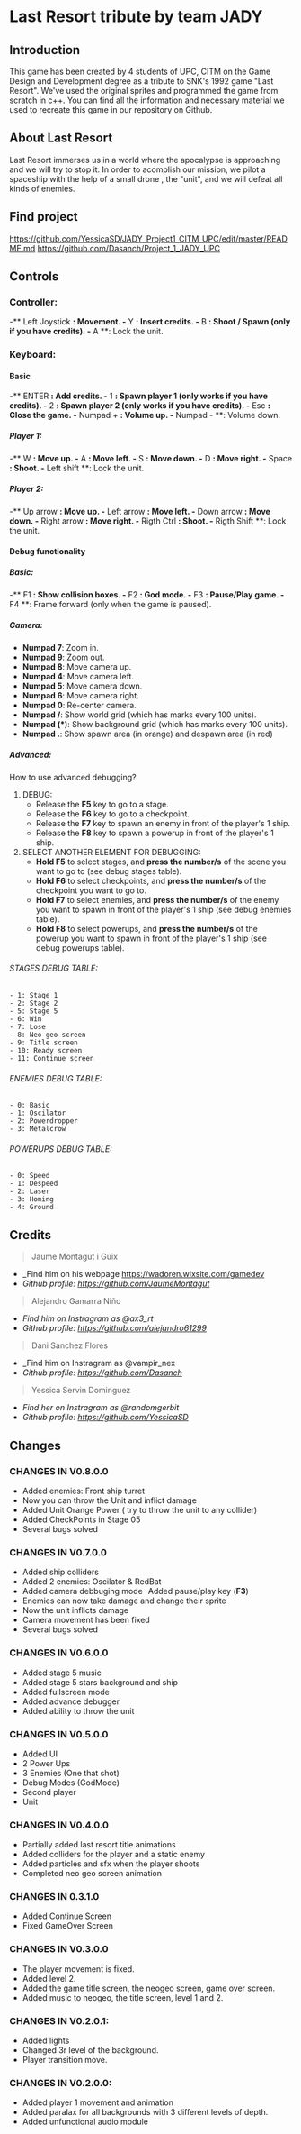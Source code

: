 ﻿# Last Resort tribute by team JADY

## Introduction
This game has been created by 4 students of UPC, CITM on the Game Design and Development degree as a tribute to SNK's 1992 game "Last Resort".
We've used the original sprites and programmed the game from scratch in c++.
You can find all the information and necessary material we used to recreate this game in our repository on Github.

## About Last Resort
Last Resort immerses us in a world where the apocalypse is approaching and we will try to stop it.
In order to acomplish our mission, we pilot a spaceship with the help of a small drone , the "unit",
and we will defeat all kinds of enemies.

## Find project
https://github.com/YessicaSD/JADY_Project1_CITM_UPC/edit/master/README.md
https://github.com/Dasanch/Project_1_JADY_UPC

## Controls
### Controller:
-** Left Joystick **: Movement.
-** Y **: Insert credits.
-** B **: Shoot / Spawn (only if you have credits).
-** A **: Lock the unit.

### Keyboard:
#### Basic
-** ENTER **: Add credits.
-** 1 **: Spawn player 1 (only works if you have credits). 
-** 2 **: Spawn player 2 (only works if you have credits).
-** Esc **: Close the game.
-** Numpad + **: Volume up.
-** Numpad - **: Volume down.

##### Player 1:
-** W **: Move up.
-** A **: Move left.
-** S **: Move down.
-** D **: Move right.
-** Space **: Shoot.
-** Left shift **: Lock the unit.

##### Player 2:
-** Up arrow **: Move up.
-** Left arrow **: Move left.
-** Down arrow **: Move down.
-** Right arrow **: Move right.
-** Rigth Ctrl **: Shoot.
-** Rigth Shift **: Lock the unit.

#### Debug functionality
##### Basic:
-** F1 **: Show collision boxes.
-** F2 **: God mode.
-** F3 **: Pause/Play game.
-** F4 **: Frame forward (only when the game is paused).

##### Camera:
- **Numpad 7**: Zoom in.
- **Numpad 9**: Zoom out.
- **Numpad 8**: Move camera up.
- **Numpad 4**: Move camera left.
- **Numpad 5**: Move camera down.
- **Numpad 6**: Move camera right.
- **Numpad 0**: Re-center camera.
- **Numpad /**: Show world grid (which has marks every 100 units).
- **Numpad (*)**: Show background grid (which has marks every 100 units).
- **Numpad .**: Show spawn area (in orange) and despawn area (in red)

##### Advanced:
How to use advanced debugging?
1. DEBUG:
   - Release the **F5** key to go to a stage.
   - Release the **F6** key to go to a checkpoint.
   - Release the **F7** key to spawn an enemy in front of the player's 1 ship.
   - Release the **F8** key to spawn a powerup in front of the player's 1 ship.
2. SELECT ANOTHER ELEMENT FOR DEBUGGING:
   - **Hold F5** to select stages, and **press the number/s** of the scene you want to go to (see debug stages table).
   - **Hold F6** to select checkpoints, and **press the number/s** of the checkpoint you want to go to.
   - **Hold F7** to select enemies, and **press the number/s** of the enemy you want to spawn in front of the player's 1 ship (see debug enemies table).
   - **Hold F8** to select powerups, and **press the number/s** of the powerup you want to spawn in front of the player's 1 ship (see debug powerups table).

###### STAGES DEBUG TABLE:
	- 1: Stage 1
	- 2: Stage 2
	- 5: Stage 5
	- 6: Win
	- 7: Lose
	- 8: Neo geo screen
	- 9: Title screen
	- 10: Ready screen
	- 11: Continue screen

###### ENEMIES DEBUG TABLE:
	- 0: Basic
	- 1: Oscilator
	- 2: Powerdropper
	- 3: Metalcrow

###### POWERUPS DEBUG TABLE:
	- 0: Speed
	- 1: Despeed
	- 2: Laser
	- 3: Homing
	- 4: Ground


## Credits

> Jaume Montagut i Guix
* _Find him on his webpage https://wadoren.wixsite.com/gamedev
* _Github profile: https://github.com/JaumeMontagut_

> Alejandro Gamarra Niño
* _Find him on Instragram as @ax3_rt_
* _Github profile: https://github.com/alejandro61299_

> Dani Sanchez Flores
* _Find him on Instragram as @vampir_nex
* _Github profile: https://github.com/Dasanch_

> Yessica Servin Dominguez          
* _Find her on Instragram as @randomgerbit_
* _Github profile: https://github.com/YessicaSD_

## Changes

### CHANGES IN V0.8.0.0
- Added enemies: Front ship turret 
- Now you can throw the Unit and inflict damage
- Added Unit Orange Power  ( try to throw the unit to any collider)
- Added CheckPoints in Stage 05
- Several bugs  solved

### CHANGES IN V0.7.0.0
- Added ship colliders
- Added  2 enemies: Oscilator & RedBat
- Added camera debbuging mode
-Added pause/play key (**F3**)
- Enemies can now take damage and change their sprite
- Now the unit inflicts damage
- Camera movement has been fixed
- Several bugs solved

### CHANGES IN V0.6.0.0
- Added stage 5 music
- Added stage 5 stars background and ship
- Added fullscreen mode
- Added advance debugger
- Added ability to throw the unit

### CHANGES IN V0.5.0.0
- Added UI
- 2 Power Ups
- 3 Enemies (One that shot)
- Debug Modes (GodMode)
- Second player
- Unit

### CHANGES IN V0.4.0.0
- Partially added last resort title animations
- Added colliders for the player and a static enemy
- Added particles and sfx when the player shoots
- Completed neo geo screen animation
 
### CHANGES IN 0.3.1.0
- Added Continue Screen
- Fixed GameOver Screen

### CHANGES IN V0.3.0.0
- The player movement is fixed. 
- Added level 2.
- Added the game title screen, the neogeo screen, game over screen. 
- Added music to neogeo, the title screen, level 1 and 2.

### CHANGES IN V0.2.0.1:
- Added lights
- Changed 3r level of the background.
- Player transition move.

### CHANGES IN V0.2.0.0:
- Added player 1 movement and animation
- Added paralax for all backgrounds with 3 different levels of depth.
- Added unfunctional audio module
